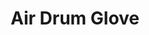 ---
title: "Air Drum Glove"
name: "Air Drum Glove"
one_liner: "Play drums without a drumset"
tech_stack: [
    "java",
    "arduino",
    "python",
    "hardware",
]
tech: "Java, Python, Arduino"
start_date: "2016-10-04"
hackathon: "TAMU 2016"
github_link: "https://github.com/theCreedo/AirDrumTamu2016"
devpost_link: "https://devpost.com/software/airdrumtamu2016"
youtube_embed_link: "https://www.youtube.com/embed/EH0TK0etGXw"
header_image: "https://challengepost-s3-challengepost.netdna-ssl.com/photos/production/software_photos/000/503/282/datas/gallery.jpg"
header_image_alt_txt:
footer_image:
footer_image_alt_txt:
---